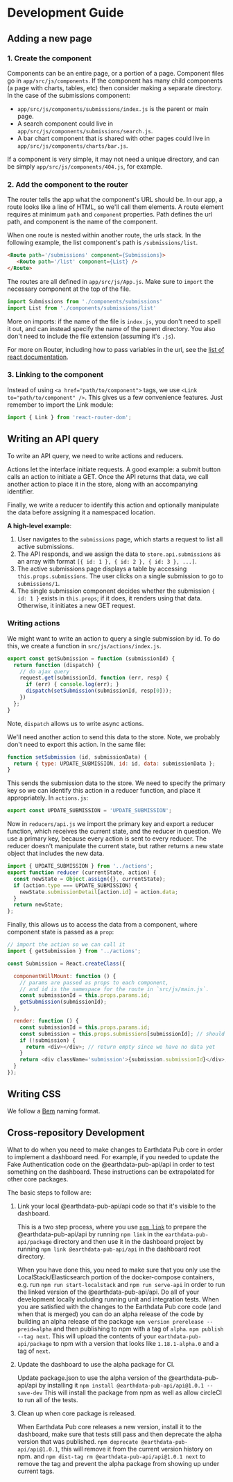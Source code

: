 # Development Guide

## Adding a new page

### 1. Create the component

Components can be an entire page, or a portion of a page. Component files go in `app/src/js/components`. If the component has many child components (a page with charts, tables, etc) then consider making a separate directory. In the case of the submissions component:

 - `app/src/js/components/submissions/index.js` is the parent or main page.
 - A search component could live in `app/src/js/components/submissions/search.js`.
 - A bar chart component that is shared with other pages could live in `app/src/js/components/charts/bar.js`.

If a component is very simple, it may not need a unique directory, and can be simply `app/src/js/components/404.js`, for example.

### 2. Add the component to the router

The router tells the app what the component's URL should be. In our app, a route looks like a line of HTML, so we'll call them elements. A route element requires at minimum `path` and `component` properties. Path defines the url path, and component is the name of the component.

When one route is nested within another route, the urls stack. In the following example, the list component's path is `/submissions/list`.

```html
<Route path='/submissions' component={Submissions}>
   <Route path='/list' component={List} />
</Route>
```

The routes are all defined in `app/src/js/App.js`. Make sure to `import` the necessary component at the top of the file.

```javascript
import Submissions from './components/submissions'
import List from './components/submissions/list'
```

More on imports: if the name of the file is `index.js`, you don't need to spell it out, and can instead specify the name of the parent directory. You also don't need to include the file extension (assuming it's `.js`).

For more on Router, including how to pass variables in the url, see the [list of react documentation](https://reactjs.org/community/courses.html).

### 3. Linking to the component

Instead of using `<a href="path/to/component">` tags, we use `<Link to="path/to/component" />`. This gives us a few convenience features.  Just remember to import the Link module:

```javascript
import { Link } from 'react-router-dom';
```

## Writing an API query

To write an API query, we need to write actions and reducers.

Actions let the interface initiate requests. A good example: a submit button calls an action to initiate a GET. Once the API returns that data, we call another action to place it in the store, along with an accompanying identifier.

Finally, we write a reducer to identify this action and optionally manipulate the data before assigning it a namespaced location.

**A high-level example**:

1. User navigates to the `submissions` page, which starts a request to list all active submissions.
2. The API responds, and we assign the data to `store.api.submissions` as an array with format `[{ id: 1 }, { id: 2 }, { id: 3 }, ...]`.
4. The active submissions page displays a table by accessing `this.props.submissions`. The user clicks on a single submission to go to `submissions/1`.
5. The single submission component decides whether the submission `{ id: 1 }` exists in `this.props`; if it does, it renders using that data. Otherwise, it initiates a new GET request.

### Writing actions

We might want to write an action to query a single submission by id. To do this, we create a function in `src/js/actions/index.js`.

```javascript
export const getSubmission = function (submissionId) {
  return function (dispatch) {
    // do ajax query
    request.get(submissionId, function (err, resp) {
      if (err) { console.log(err); }
      dispatch(setSubmission(submissionId, resp[0]));
    })
  };
}
```

Note, `dispatch` allows us to write async actions.

We'll need another action to send this data to the store. Note, we probably don't need to export this action. In the same file:

```javascript
function setSubmission (id, submissionData) {
  return { type: UPDATE_SUBMISSION, id: id, data: submissionData };
}
```

This sends the submission data to the store. We need to specify the primary key so we can identify this action in a reducer function, and place it appropriately. In `actions.js`:

```javascript
export const UPDATE_SUBMISSION = 'UPDATE_SUBMISSION';
```

Now in `reducers/api.js` we import the primary key and export a reducer function, which receives the current state, and the reducer in question. We use a primary key, because every action is sent to every reducer. The reducer doesn't manipulate the current state, but rather returns a new state object that includes the new data.

```javascript
import { UPDATE_SUBMISSION } from '../actions';
export function reducer (currentState, action) {
  const newState = Object.assign({}, currentState);
  if (action.type === UPDATE_SUBMISSION) {
    newState.submissionDetail[action.id] = action.data;
  }
  return newState;
};
```

Finally, this allows us to access the data from a component, where component state is passed as a `prop`:

```javascript
// import the action so we can call it
import { getSubmission } from '../actions';

const Submission = React.createClass({

  componentWillMount: function () {
    // params are passed as props to each component,
    // and id is the namespace for the route in `src/js/main.js`.
    const submissionId = this.props.params.id;
    getSubmission(submissionId);
  },

  render: function () {
    const submissionId = this.props.params.id;
    const submission = this.props.submissions[submissionId]; // should use object-path#get for this
    if (!submission) {
      return <div></div>; // return empty since we have no data yet
    }
    return <div className='submission'>{submission.submissionId}</div>;
  }
});
```

## Writing CSS

We follow a [Bem](http://getbem.com/naming/) naming format.

## Cross-repository Development

What to do when you need to make changes to Earthdata Pub core in order to implement a dashboard need.  For example, if you needed to update the Fake Authentication code on the @earthdata-pub-api/api in order to test something on the dashboard. These instructions can be extrapolated for other core packages.

The basic steps to follow are:

1. Link your local @earthdata-pub-api/api code so that it's visible to the dashboard.

    This is a two step process, where you use [`npm link`](https://docs.npmjs.com/cli-commands/link.html) to prepare the @earthdata-pub-api/api by running `npm link` in the `earthdata-pub-api/package` directory and then use it in the dashboard project by running `npm link @earthdata-pub-api/api` in the dashboard root directory.

    When you have done this, you need to make sure that you only use the LocalStack/Elasticsearch portion of the docker-compose containers, e.g. run `npm run start-localstack` and `npm run serve-api` in order to run the linked version of the @earthdata-pub-api/api.  Do all of your development locally including running unit and integration tests.  When you are satisfied with the changes to the Earthdata Pub core code (and when that is merged) you can do an alpha release of the code by building an alpha release of the package `npm version prerelease --preid=alpha` and then publishing to npm with a tag of `alpha`. `npm publish --tag next`.  This will upload the contents of your `earthdata-pub-api/package` to npm with a version that looks like `1.18.1-alpha.0` and a tag of `next`.

2. Update the dashboard to use the alpha package for CI.

    Update package.json to use the alpha version of the @earthdata-pub-api/api by installing it `npm install @earthdata-pub-api/api@1.0.1 --save-dev`  This will install the package from npm as well as allow circleCI to run all of the tests.


3. Clean up when core package is released.

    When Earthdata Pub core releases a new version, install it to the dashboard, make sure that tests still pass and then deprecate the alpha version that was published.  `npm deprecate @earthdata-pub-api/api@1.0.1`, this will remove it from the current version history on npm.  and `npm dist-tag rm @earthdata-pub-api/api@1.0.1 next` to remove the tag and prevent the alpha package from showing up under current tags.

